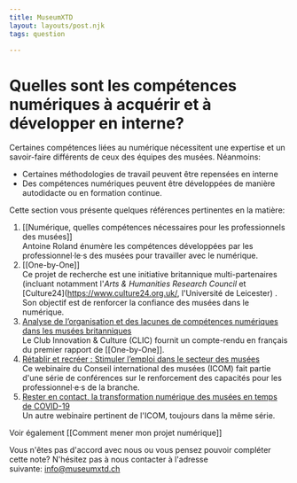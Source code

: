 ```yaml
---
title: MuseumXTD  
layout: layouts/post.njk  
tags: question 

---
```

# Quelles sont les compétences numériques à acquérir et à développer en interne?
Certaines compétences liées au numérique nécessitent une expertise et un savoir-faire différents de ceux des équipes des musées. Néanmoins:
- Certaines méthodologies de travail peuvent être repensées en interne
- Des compétences numériques peuvent être développées de manière autodidacte ou en formation continue.

Cette section vous présente quelques références pertinentes en la matière:
1. [[Numérique, quelles compétences nécessaires pour les professionnels des musées]]   
   Antoine Roland énumère les compétences développées par les professionnel·le·s des musées pour travailler avec le numérique.
2. [[One-by-One]]     
   Ce projet de recherche est une initiative britannique multi-partenaires (incluant notamment l'*Arts & Humanities Research Council* et [Culture24](https://www.culture24.org.uk/, l'Université de Leicester) . Son objectif est de renforcer la confiance des musées dans le numérique.
3. [Analyse de l’organisation et des lacunes de compétences numériques dans les musées britanniques](https://www.club-innovation-culture.fr/rapport-organisation-lacunes-competences-numeriques-musees-britanniques/)     
   Le Club Innovation & Culture (CLIC) fournit un compte-rendu en français du premier rapport de [[One-by-One]].
4. [Rétablir et recréer : Stimuler l’emploi dans le secteur des musées](https://icom.museum/fr/news/webinaire-de-licom-retablir-et-recreer-stimuler-lemploi-dans-le-secteur-des-musees/)    
   Ce webinaire du Conseil international des musées (ICOM) fait partie d'une série de conférences sur le renforcement des capacités pour les professionnel·e·s de la branche.
5. [Rester en contact, la transformation numérique des musées en temps de COVID-19](https://icom.museum/fr/news/webinaire-transformation-numerique-musees/)     
   Un autre webinaire pertinent de l'ICOM, toujours dans la même série. 

Voir également [[Comment mener mon projet numérique]]

Vous n'êtes pas d'accord avec nous ou vous pensez pouvoir compléter cette note? N'hésitez pas à nous contacter à l'adresse suivante: [info@museumxtd.ch](mailto:info@museumxtd.ch)





